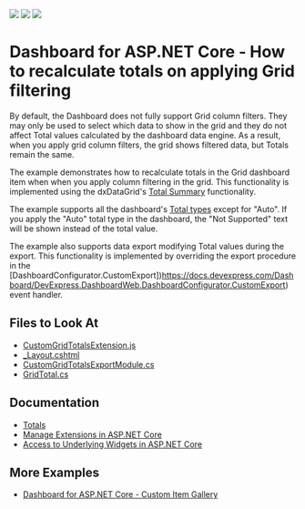 <!-- default badges list -->
![](https://img.shields.io/endpoint?url=https://codecentral.devexpress.com/api/v1/VersionRange/393051741/21.2.1%2B)
[![](https://img.shields.io/badge/Open_in_DevExpress_Support_Center-FF7200?style=flat-square&logo=DevExpress&logoColor=white)](https://supportcenter.devexpress.com/ticket/details/T1019660)
[![](https://img.shields.io/badge/📖_How_to_use_DevExpress_Examples-e9f6fc?style=flat-square)](https://docs.devexpress.com/GeneralInformation/403183)
<!-- default badges end -->
# Dashboard for ASP.NET Core - How to recalculate totals on applying Grid filtering

By default, the Dashboard does not fully support Grid column filters. They may only be used to select which data to show in the grid and they do not affect Total values calculated by the dashboard data engine. As a result, when you apply grid column filters, the grid shows filtered data, but Totals remain the same.

The example demonstrates how to recalculate totals in the Grid dashboard item when when you apply column filtering in the grid. This functionality is implemented using the dxDataGrid's [Total Summary](https://js.devexpress.com/Documentation/Guide/UI_Components/DataGrid/Summaries/Total_Summary/) functionality.

The example supports all the dashboard's [Total types](https://docs.devexpress.com/Dashboard/117302/web-dashboard/create-dashboards-on-the-web/dashboard-item-settings/grid/totals#totals-overview) except for "Auto". If you apply the "Auto" total type in the dashboard, the "Not Supported" text will be shown instead of the total value.

The example also supports data export modifying Total values during the export. This functionality is implemented by overriding the export procedure in the [DashboardConfigurator.CustomExport])https://docs.devexpress.com/Dashboard/DevExpress.DashboardWeb.DashboardConfigurator.CustomExport) event handler.

<!-- default file list -->

## Files to Look At

* [CustomGridTotalsExtension.js](./CS/AspNetCoreDashboard_RecalculateTotals/wwwroot/js/CustomGridTotalsExtension.js)
* [_Layout.cshtml](./CS/AspNetCoreDashboard_RecalculateTotals/Pages/_Layout.cshtml)
* [CustomGridTotalsExportModule.cs](./CS/AspNetCoreDashboard_RecalculateTotals/Classes/CustomGridTotalsExportModule.cs)
* [GridTotal.cs](./CS/AspNetCoreDashboard_RecalculateTotals/Classes/GridTotal.cs)

<!-- default file list end -->

## Documentation

* [Totals](https://docs.devexpress.com/Dashboard/117302/web-dashboard/create-dashboards-on-the-web/dashboard-item-settings/grid/totals?p=netframework)
* [Manage Extensions in ASP.NET Core](https://docs.devexpress.com/Dashboard/403354/web-dashboard/aspnet-core-dashboard-control/manage-extensions?p=netframework)
* [Access to Underlying Widgets in ASP.NET Core](https://docs.devexpress.com/Dashboard/401090/web-dashboard/aspnet-core-dashboard-control/access-to-underlying-widgets?p=netframework)

## More Examples

* [Dashboard for ASP.NET Core - Custom Item Gallery](https://github.com/DevExpress-Examples/asp-net-core-dashboard-custom-item-gallery)